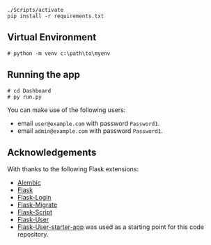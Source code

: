 
    ./Scripts/activate
    pip install -r requirements.txt

## Virtual Environment
    # python -m venv c:\path\to\myenv


## Running the app

    # cd Dashboard
    # py run.py


You can make use of the following users:
- email `user@example.com` with password `Password1`.
- email `admin@example.com` with password `Password1`.



## Acknowledgements

With thanks to the following Flask extensions:

* [Alembic](http://alembic.zzzcomputing.com/)
* [Flask](http://flask.pocoo.org/)
* [Flask-Login](https://flask-login.readthedocs.io/)
* [Flask-Migrate](https://flask-migrate.readthedocs.io/)
* [Flask-Script](https://flask-script.readthedocs.io/)
* [Flask-User](http://flask-user.readthedocs.io/en/v0.6/)
* [Flask-User-starter-app](https://github.com/lingthio/Flask-User-starter-app) was used as a starting point for this code repository.

